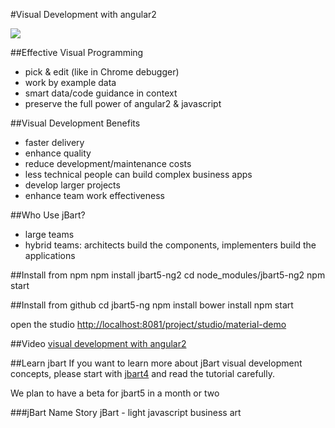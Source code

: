 #Visual Development with angular2

![](https://storage.googleapis.com/jbartcommunity/jbart5-material.png)

##Effective Visual Programming
- pick & edit (like in Chrome debugger)
- work by example data
- smart data/code guidance in context
- preserve the full power of angular2 & javascript

##Visual Development Benefits
- faster delivery
- enhance quality
- reduce development/maintenance costs
- less technical people can build complex business apps
- develop larger projects
- enhance team work effectiveness

##Who Use jBart?
- large teams
- hybrid teams: architects build the components, implementers build the applications

##Install from npm
npm install jbart5-ng2
cd node_modules/jbart5-ng2
npm start

##Install from github
cd jbart5-ng
npm install
bower install
npm start

open the studio [http://localhost:8081/project/studio/material-demo](http://localhost:8081/project/studio/material-demo)

##Video
[visual development with angular2](http://www.screencast.com/t/5kaJDduxzaci)

##Learn jbart
If you want to learn more about jBart visual development concepts, please start with [jbart4](https://github.com/ArtwareSoft/jbart4)
 and read the tutorial carefully.

We plan to have a beta for jbart5 in a month or two

###jBart Name Story
jBart - light javascript business art
